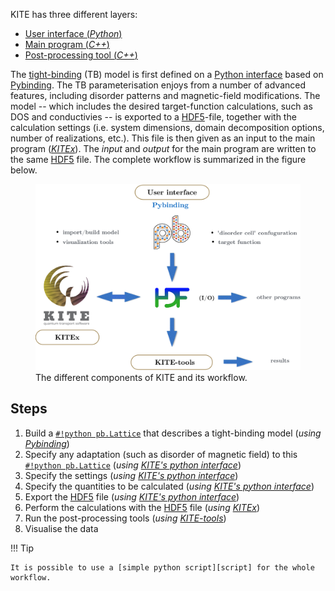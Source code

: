 KITE has three different layers:

* [User interface (*Python*)][kitepython]
* [Main program (*C++*)][kitex]
* [Post-processing tool (*C++*)][kitetools]

 
The [tight-binding][tightbinding] (TB) model is first defined on a [Python interface][kitepython] based on [Pybinding]. The TB parameterisation enjoys from a number of advanced features, including disorder patterns and magnetic-field modifications. The model -- which includes the desired target-function calculations, such as DOS and conductivies -- is exported to a [HDF5]-file, together with the calculation settings (i.e. system dimensions, domain decomposition options, number of realizations, etc.). This file is then given as an input to the main program (*[KITEx][kitex]*). The *input* and *output* for the main program are written to the same [HDF5] file. The complete workflow is summarized in the figure below.

<div>
  <figure>
    <img src="../../assets/images/getting_started/schematic_kite.png" width="600px" />
    <figcaption>The different components of KITE and its workflow.</figcaption>
  </figure>
</div>

## Steps

1. Build a [`#!python pb.Lattice`][lattice] that describes a tight-binding model (*using [Pybinding]*)
2. Specify any adaptation (such as disorder of magnetic field) to this [`#!python pb.Lattice`][lattice] (*using [KITE's python interface][kitepython]*)
3. Specify the settings (*using [KITE's python interface][kitepython]*)
4. Specify the quantities to be calculated (*using [KITE's python interface][kitepython]*)
5. Export the [HDF5] file (*using [KITE's python interface][kitepython]*)
6. Perform the calculations with the [HDF5] file (*using [KITEx][kitex]*)
7. Run the post-processing tools (*using [KITE-tools][kitetools]*)
8. Visualise the data

!!! Tip 
    
    It is possible to use a [simple python script][script] for the whole workflow.



[HDF5]: https://www.hdfgroup.org
[Pybinding]: https://docs.pybinding.site/en/stable
[lattice]: https://docs.pybinding.site/en/stable/_api/pybinding.Lattice.html
[script]: index.md
[tightbinding]: ../background/tight_binding.md

[kitepython]: ../api/kite.md
[kitex]: ../api/kitex.md
[kitetools]: ../api/kite-tools.md
